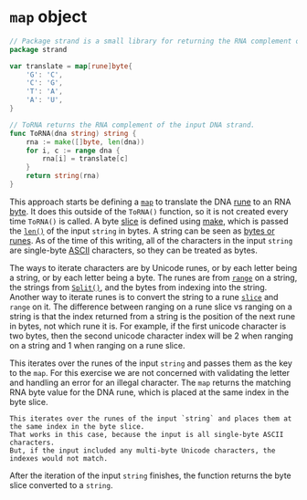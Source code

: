 # `map` object

```go
// Package strand is a small library for returning the RNA complement of a DNA strand.
package strand

var translate = map[rune]byte{
	'G': 'C',
	'C': 'G',
	'T': 'A',
	'A': 'U',
}

// ToRNA returns the RNA complement of the input DNA strand.
func ToRNA(dna string) string {
	rna := make([]byte, len(dna))
	for i, c := range dna {
		rna[i] = translate[c]
	}
	return string(rna)
}
```

This approach starts be defining a [`map`][map] to translate the DNA [rune] to an RNA [byte].
It does this outside of the `ToRNA()` function, so it is not created every time `ToRNA()` is called.
A byte [slice][slice] is defined using [make][make], which is passed the [`len()`][len] of the input `string` in bytes.
A string can be seen as [bytes or runes][bytes-runes].
As of the time of this writing, all of the characters in the input `string` are single-byte [ASCII][ascii] characters,
so they can be treated as bytes.

The ways to iterate characters are by Unicode runes, or by each letter being a string, or by each letter being a byte.
The runes are from [`range`][range] on a string, the strings from [`Split()`][split], and the bytes from indexing into the string.
Another way to iterate runes is to convert the string to a rune [`slice`][slice] and `range` on it.
The difference between ranging on a rune slice vs ranging on a string is that the index returned from a string is the position of the next rune in bytes,
not which rune it is.
For example, if the first unicode character is two bytes,
then the second unicode character index will be 2 when ranging on a string and 1 when ranging on a rune slice.

This iterates over the runes of the input `string` and passes them as the key to the `map`.
For this exercise we are not concerned with validating the letter and handling an error for an illegal character.
The `map` returns the matching RNA byte value for the DNA rune, which is placed at the same index in the byte slice.

```exercism/caution
This iterates over the runes of the input `string` and places them at the same index in the byte slice.
That works in this case, because the input is all single-byte ASCII characters.
But, if the input included any multi-byte Unicode characters, the indexes would not match.
```

After the iteration of the input `string` finishes, the function returns the byte slice converted to a `string`.

[map]: https://gobyexample.com/maps
[rune]: https://golangdocs.com/rune-in-golang
[byte]: https://zetcode.com/golang/byte/
[slice]: https://go.dev/blog/slices-intro
[make]: https://go.dev/tour/moretypes/13
[len]: https://pkg.go.dev/builtin#len
[bytes-runes]: https://go.dev/blog/strings
[ascii]: https://www.asciitable.com/
[range]: https://gobyexample.com/range
[split]: https://pkg.go.dev/strings#Split
[slice]: https://gobyexample.com/slices
